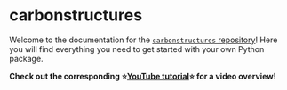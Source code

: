 # carbonstructures

Welcome to the documentation for the [`carbonstructures` repository](https://github.com/Quantum-Accelerators/carbonstructures)! Here you will find everything you need to get started with your own Python package.

**Check out the corresponding ⭐[YouTube tutorial](https://www.youtube.com/watch?v=th2CqJ6oBuM)⭐ for a video overview!**
